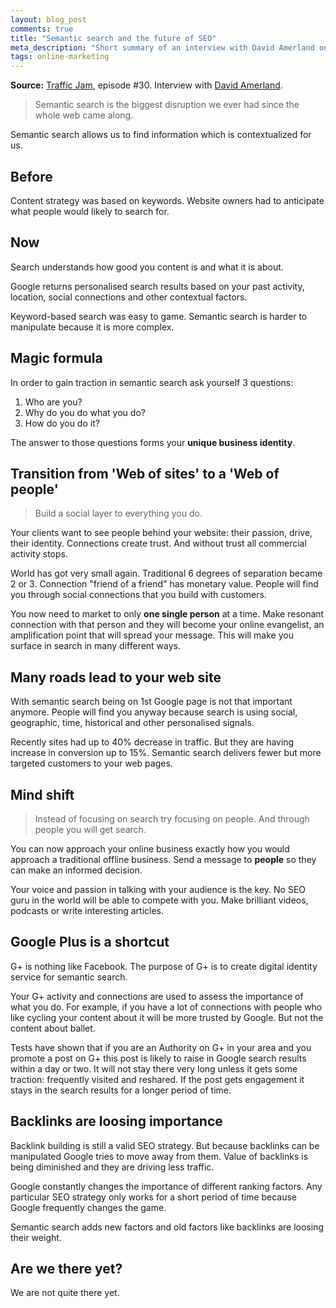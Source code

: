 ```yaml
---
layout: blog_post
comments: true
title: "Semantic search and the future of SEO"
meta_description: "Short summary of an interview with David Amerland on Traffic Jam podcast where he talks about the future of search."
tags: online-marketing
---
```


**Source:** [Traffic Jam](http://www.veravo.com/seo/tj30-google-semantic-search-david-amerland/), episode #30. Interview with [David Amerland](http://davidamerland.com/).

> Semantic search is the biggest disruption we ever had since the whole web came along.

Semantic search allows us to find information which is contextualized for us.

## Before

Content strategy was based on keywords. Website owners had to anticipate what people would likely to search for.

## Now

Search understands how good you content is and what it is about.

Google returns personalised search results based on your past activity, location, social connections and other contextual factors.

Keyword-based search was easy to game. Semantic search is harder to manipulate because it is more complex.

## Magic formula

In order to gain traction in semantic search ask yourself 3 questions:

1. Who are you?
2. Why do you do what you do?
3. How do you do it?

The answer to those questions forms your **unique business identity**.

## Transition from 'Web of sites' to a 'Web of people'

> Build a social layer to everything you do.

Your clients want to see people behind your website: their passion, drive, their identity. Connections create trust. And without trust all commercial activity stops.

World has got very small again. Traditional 6 degrees of separation became 2 or 3. Connection "friend of a friend" has monetary value. People will find you through social connections that you build with customers.

You now need to market to only **one single person** at a time. Make resonant connection with that person and they will become your online evangelist, an amplification point that will spread your message. This will make you surface in search in many different ways.

## Many roads lead to your web site

With semantic search being on 1st Google page is not that important anymore. People will find you anyway because search is using social, geographic, time, historical and other personalised signals.

Recently sites had up to 40% decrease in traffic. But they are having increase in conversion up to 15%. Semantic search delivers fewer but more targeted customers to your web pages.

## Mind shift

> Instead of focusing on search try focusing on people. And through people you will get search.

You can now approach your online business exactly how you would approach a traditional offline business. Send a message to **people** so they can make an informed decision.

Your voice and passion in talking with your audience is the key. No SEO guru in the world will be able to compete with you. Make brilliant videos, podcasts or write interesting articles.

## Google Plus is a shortcut

G+ is nothing like Facebook. The purpose of G+ is to create digital identity service for semantic search.

Your G+ activity and connections are used to assess the importance of what you do. For example, if you have a lot of connections with people who like cycling your content about it will be more trusted by Google. But not the content about ballet.

Tests have shown that if you are an Authority on G+ in your area and you promote a post on G+ this post is likely to raise in Google search results within a day or two. It will not stay there very long unless it gets some traction: frequently visited and reshared. If the post gets engagement it stays in the search results for a longer period of time.

## Backlinks are loosing importance

Backlink building is still a valid SEO strategy. But because backlinks can be manipulated Google tries to move away from them. Value of backlinks is being diminished and they are driving less traffic.

Google constantly changes the importance of different ranking factors. Any particular SEO strategy only works for a short period of time because Google frequently changes the game.

Semantic search adds new factors and old factors like backlinks are loosing their weight.

## Are we there yet?

We are not quite there yet.

